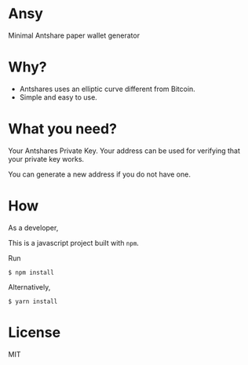 # Ansy

Minimal Antshare paper wallet generator

# Why?

- Antshares uses an elliptic curve different from Bitcoin.
- Simple and easy to use.

# What you need?

Your Antshares Private Key. Your address can be used for verifying that your private key works.

You can generate a new address if you do not have one.

# How

As a developer,

This is a javascript project built with `npm`.

Run

```
$ npm install
```
Alternatively,

```
$ yarn install
```

# License

MIT
